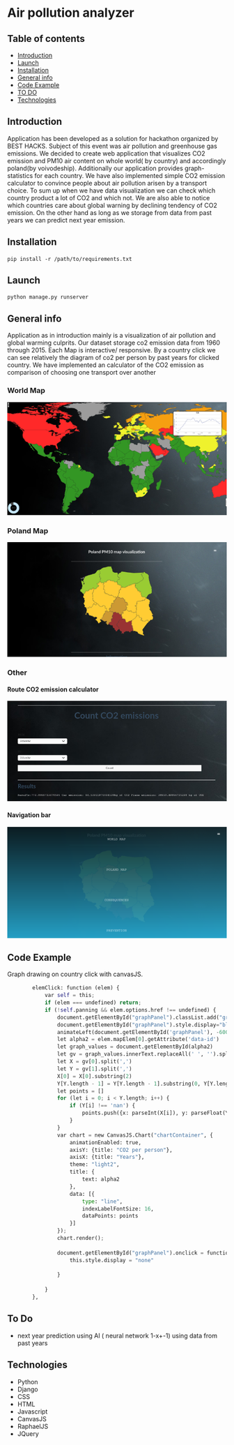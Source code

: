 # Air pollution analyzer
## Table of contents

* [Introduction](#Introduction)
* [Launch](#launch)
* [Installation](#installation)
* [General info](#general-info)
* [Code Example](#code-example)
* [TO DO](#to-do)
* [Technologies](#technologies)

## Introduction
Application has been developed as a solution for hackathon organized by BEST HACKS. Subject of this event was air pollution and
greenhouse gas emissions. We decided to create web application that visualizes CO2 emission and PM10 
air content on whole world( by country) and accordingly poland(by voivodeship). Additionally our application provides
graph- statistics for each country. We have also implemented simple CO2 emission calculator to convince people about air pollution arisen by 
a transport choice. To sum up when we have data visualization we can check which country product a lot of CO2 and which
not. We are also able to notice which countries care about global warning by declining tendency of CO2 emission. 
On the other hand as long as we storage from data from past years we can predict next year emission.
## Installation
```
pip install -r /path/to/requirements.txt
```
## Launch
```
python manage.py runserver
```
## General info
Application as in introduction mainly is a visualization of air pollution and global warming culprits. Our dataset storage
co2 emission data from 1960 through 2015. Each Map is interactive/ responsive. By a country click we can see relatively the diagram of 
co2 per person by past years for clicked country. We have implemented an calculator of the CO2 emission as comparison of choosing
one transport over another
### World Map
![IMG](static/images/world_map.png)
### Poland Map
![IMG](static/images/poland_map.png)
### Other
#### Route CO2 emission calculator
![IMG](static/images/compute_pm_ow.png)
#### Navigation bar
![IMG](static/images/menu.png)
## Code Example
Graph drawing on country click with canvasJS.
```python
        elemClick: function (elem) {
            var self = this;
            if (elem === undefined) return;
            if (!self.panning && elem.options.href !== undefined) {
                document.getElementById("graphPanel").classList.add("graph_window_style");
                document.getElementById("graphPanel").style.display="block";
                animateLeft(document.getElementById('graphPanel'), -600, 80);
                let alpha2 = elem.mapElem[0].getAttribute('data-id')
                let graph_values = document.getElementById(alpha2)
                let gv = graph_values.innerText.replaceAll(' ', '').split("],[")
                let X = gv[0].split(',')
                let Y = gv[1].split(',')
                X[0] = X[0].substring(2)
                Y[Y.length - 1] = Y[Y.length - 1].substring(0, Y[Y.length - 1].length - 2)
                let points = []
                for (let i = 0; i < Y.length; i++) {
                    if (Y[i] !== 'nan') {
                        points.push({x: parseInt(X[i]), y: parseFloat(Y[i])})
                    }
                }
                var chart = new CanvasJS.Chart("chartContainer", {
                    animationEnabled: true,
                    axisY: {title: "CO2 per person"},
                    axisX: {title: "Years"},
                    theme: "light2",
                    title: {
                        text: alpha2
                    },
                    data: [{
                        type: "line",
                        indexLabelFontSize: 16,
                        dataPoints: points
                    }]
                });
                chart.render();

                document.getElementById("graphPanel").onclick = function () {
                    this.style.display = "none"

                }

            }
        },
```
## To Do
- next year prediction using AI ( neural network 1-x+-1) using data from past years
## Technologies
 - Python
 - Django
 - CSS
 - HTML
 - Javascript
 - CanvasJS
 - RaphaelJS
 - JQuery
 

